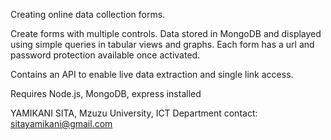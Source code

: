 Creating online data collection forms.

Create forms with multiple controls. Data stored in MongoDB and displayed using simple queries in tabular views and graphs. Each form has a url and password protection available once activated.

Contains an API to enable live data extraction and single link access.

Requires Node.js, MongoDB, express installed 

YAMIKANI SITA, Mzuzu University, ICT Department contact: sitayamikani@gmail.com